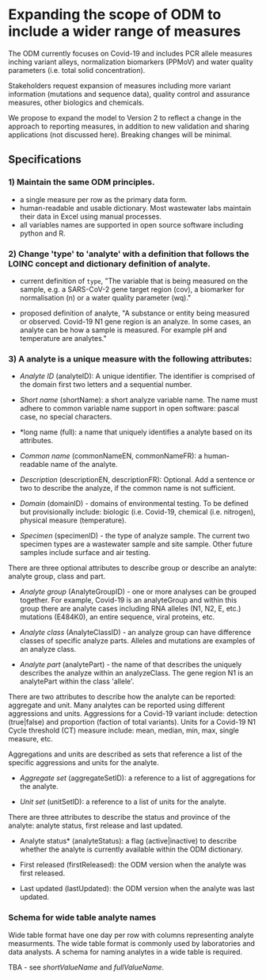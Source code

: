 # Expanding the scope of ODM to include a wider range of measures

The ODM currently focuses on Covid-19 and includes PCR allele measures inching variant alleys, normalization biomarkers (PPMoV) and water quality parameters (i.e. total solid concentration).

Stakeholders request expansion of measures including more variant information (mutations and sequence data), quality control and assurance measures, other biologics and chemicals.

We propose to expand the model to Version 2 to reflect a change in the approach to reporting measures, in addition to new validation and sharing applications (not discussed here). Breaking changes will be minimal.

## Specifications

### 1) Maintain the same ODM principles.

- a single measure per row as the primary data form.
- human-readable and usable dictionary. Most wastewater labs maintain their data in Excel using manual processes.
- all variables names are supported in open source software including python and R.

### 2) Change 'type' to 'analyte' with a definition that follows the LOINC concept and dictionary definition of analyte.

- current definition of `type`, "The variable that is being measured on the sample, e.g. a SARS-CoV-2 gene target region (cov), a biomarker for normalisation (n) or a water quality parameter (wq)."

- proposed definition of analyte, "A substance or entity being measured or observed. Covid-19 N1 gene region is an analyze. In some cases, an analyte can be how a sample is measured. For example pH and temperature are analytes."

### 3) A analyte is a unique measure with the following attributes:

- _Analyte ID_ (analyteID): A unique identifier. The identifier is comprised of the domain first two letters and a sequential number.

- _Short name_ (shortName): a short analyze variable name. The name must adhere to common variable name support in open software: pascal case, no special characters.

- \*long name (full): a name that uniquely identifies a analyte based on its attributes.

- _Common name_ (commonNameEN, commonNameFR): a human-readable name of the analyte.

- _Description_ (descriptionEN, descriptionFR): Optional. Add a sentence or two to describe the analyze, if the common name is not sufficient.

- _Domain_ (domainID) - domains of environmental testing. To be defined but provisionally include: biologic (i.e. Covid-19, chemical (i.e. nitrogen), physical measure (temperature).

- _Specimen_ (specimenID) - the type of analyze sample. The current two specimen types are a wastewater sample and site sample. Other future samples include surface and air testing.

There are three optional attributes to describe group or describe an analyte: analyte group, class and part.

- _Analyte group_ (AnalyteGroupID) - one or more analyses can be grouped together. For example, Covid-19 is an analyteGroup and within this group there are analyte cases including RNA alleles (N1, N2, E, etc.) mutations (E484K0), an entire sequence, viral proteins, etc.

- _Analyte class_ (AnalyteClassID) - an analyze group can have difference classes of specific analyze parts. Alleles and mutations are examples of an analyze class.

- _Analyte part_ (analytePart) - the name of that describes the uniquely describes the analyze within an analyzeClass. The gene region N1 is an analytePart within the class 'allele'.

There are two attributes to describe how the analyte can be reported: aggregate and unit. Many analytes can be reported using different aggressions and units. Aggressions for a Covid-19 variant include: detection (true|false) and proportion (faction of total variants). Units for a Covid-19 N1 Cycle threshold (CT) measure include: mean, median, min, max, single measure, etc.

Aggregations and units are described as sets that reference a list of the specific aggressions and units for the analyte.

- _Aggregate set_ (aggregateSetID): a reference to a list of aggregations for the analyte.

- _Unit set_ (unitSetID): a reference to a list of units for the analyte.

There are three attributes to describe the status and province of the analyte: analyte status, first release and last updated.

- Analyte status\* (analyteStatus): a flag (active|inactive) to describe whether the analyte is currently available within the ODM dictionary.

- First released (firstReleased): the ODM version when the analyte was first released.

- Last updated (lastUpdated): the ODM version when the analyte was last updated.

### Schema for wide table analyte names

Wide table format have one day per row with columns representing analyte measurments. The wide table format is commonly used by laboratories and data analysts. A schema for naming analytes in a wide table is required.

TBA - see _shortValueName_ and _fullValueName_.
